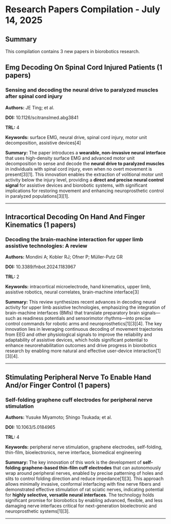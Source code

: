# Research Papers Compilation - July 14, 2025

## Summary
This compilation contains 3 new papers in biorobotics research.

## Emg Decoding On Spinal Cord Injured Patients (1 papers)

### Sensing and decoding the neural drive to paralyzed muscles after spinal cord injury

**Authors:** JE Ting; et al.

**DOI:** 10.1126/scitranslmed.abg3841

**TRL:** 4

**Keywords:** surface EMG, neural drive, spinal cord injury, motor unit decomposition, assistive devices[4]

**Summary:** The paper introduces a **wearable, non-invasive neural interface** that uses high-density surface EMG and advanced motor unit decomposition to sense and decode the **neural drive to paralyzed muscles** in individuals with spinal cord injury, even when no overt movement is present[3][1]. This innovation enables the extraction of volitional motor unit activity below the injury level, providing a **direct and precise neural control signal** for assistive devices and biorobotic systems, with significant implications for restoring movement and enhancing neuroprosthetic control in paralyzed populations[3][1].

---

## Intracortical Decoding On Hand And Finger Kinematics (1 papers)

### Decoding the brain-machine interaction for upper limb assistive technologies: A review

**Authors:** Mondini A; Kobler RJ; Ofner P; Müller-Putz GR

**DOI:** 10.3389/fnbot.2024.1183967

**TRL:** 2

**Keywords:** intracortical microelectrode, hand kinematics, upper limb, assistive robotics, neural correlates, brain-machine interface[3]

**Summary:** This review synthesizes recent advances in decoding neural activity for upper limb assistive technologies, emphasizing the integration of brain-machine interfaces (BMIs) that translate preparatory brain signals—such as readiness potentials and sensorimotor rhythms—into precise control commands for robotic arms and neuroprosthetics[1][3][4]. The key innovation lies in leveraging continuous decoding of movement trajectories from EEG and other physiological signals to improve the reliability and adaptability of assistive devices, which holds significant potential to enhance neurorehabilitation outcomes and drive progress in biorobotics research by enabling more natural and effective user-device interaction[1][3][4].

---

## Stimulating Peripheral Nerve To Enable Hand And/or Finger Control (1 papers)

### Self-folding graphene cuff electrodes for peripheral nerve stimulation

**Authors:** Yusuke Miyamoto; Shingo Tsukada; et al.

**DOI:** 10.1063/5.0184965

**TRL:** 4

**Keywords:** peripheral nerve stimulation, graphene electrodes, self-folding, thin-film, bioelectronics, nerve interface, biomedical engineering

**Summary:** The key innovation of this work is the development of **self-folding graphene-based thin-film cuff electrodes** that can autonomously wrap around peripheral nerves, enabled by precise patterning of holes and slits to control folding direction and reduce impedance[1][3]. This approach allows minimally invasive, conformal interfacing with fine nerve fibers and demonstrated effective stimulation of rat sciatic nerves, indicating potential for **highly selective, versatile neural interfaces**. The technology holds significant promise for biorobotics by enabling advanced, flexible, and less damaging nerve interfaces critical for next-generation bioelectronic and neuroprosthetic systems[1][3].

---

